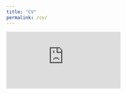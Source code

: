 ```yaml
---
title: "CV"
permalink: /cv/
---
```


<embed src="https://github.com/zlian001/zlian001.github.io/raw/master/_pdf/my_cv_web.pdf"/>